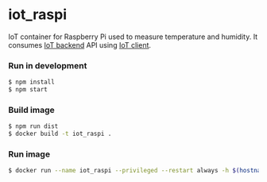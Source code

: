 # iot_raspi
IoT container for Raspberry Pi used to measure temperature and humidity. It consumes [IoT backend](https://github.com/mmontes11/iot_backend) API using [IoT client](https://github.com/mmontes11/iot_client).

### Run in development

```bash
$ npm install 
$ npm start
```
### Build image
```bash
$ npm run dist
$ docker build -t iot_raspi .
```
### Run image
```bash
$ docker run --name iot_raspi --privileged --restart always -h $(hostname) -d iot_raspi
```
